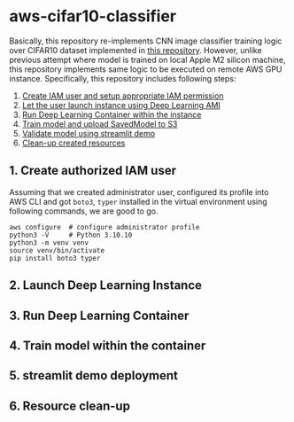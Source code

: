 # aws-cifar10-classifier

Basically, this repository re-implements CNN image classifier training logic over CIFAR10 dataset implemented in [this repository](https://github.com/sunsikim/demo-cifar10-classifier/tree/master). However, unlike previous attempt where model is trained on local Apple M2 silicon machine, this repository implements same logic to be executed on remote AWS GPU instance. Specifically, this repository includes following steps:

1. [Create IAM user and setup appropriate IAM permission](#1-create-authorized-iam-user)
2. [Let the user launch instance using Deep Learning AMI](#2-launch-deep-learning-instance)
3. [Run Deep Learning Container within the instance](#3-run-deep-learning-container)
4. [Train model and upload SavedModel to S3](#4-train-model-within-the-container)
5. [Validate model using streamlit demo](#5-deploy-streamlit-demo-within-instance)
6. [Clean-up created resources](#6-resource-clean-up)

## 1. Create authorized IAM user

Assuming that we created administrator user, configured its profile into AWS CLI and got `boto3`, `typer` installed in the virtual environment using following commands, we are good to go.

```shell
aws configure  # configure administrator profile
python3 -V     # Python 3.10.10
python3 -m venv venv
source venv/bin/activate
pip install boto3 typer
```

## 2. Launch Deep Learning Instance



## 3. Run Deep Learning Container



## 4. Train model within the container



## 5. streamlit demo deployment


## 6. Resource clean-up